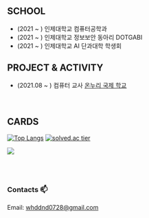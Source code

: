 
  <div align=left>

## SCHOOL
  * (2021 ~ ) 인제대학교 컴퓨터공학과
  * (2021 ~ ) 인제대학교 정보보안 동아리 DOTGABI
  * (2021 ~ ) 인제대학교 AI 단과대학 학생회
  
## PROJECT & ACTIVITY
  * (2021.08 ~ ) 컴퓨터 교사 [온누리 국제 학교](http://www.oicschool.com/)<br><br><br>

## CARDS
    
  [![Top Langs](https://github-readme-stats.vercel.app/api/top-langs/?username=ShinJongUng&compact&langs_count=5)](https://github.com/anuraghazra/github-readme-stats)
  [![solved.ac tier](http://mazassumnida.wtf/api/generate_badge?boj=whddnd0728)](https://solved.ac/whddnd0728)

<img src="https://ghchart.rshah.org/219138/ShinJongUng"/>
                                                 
<br><br>

### Contacts 📫

 Email: whddnd0728@gmail.com


